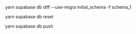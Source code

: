 yarn supabase db diff --use-migra initial_schema -f schema_1

yarn supabase db reset

yarn supabase db push
